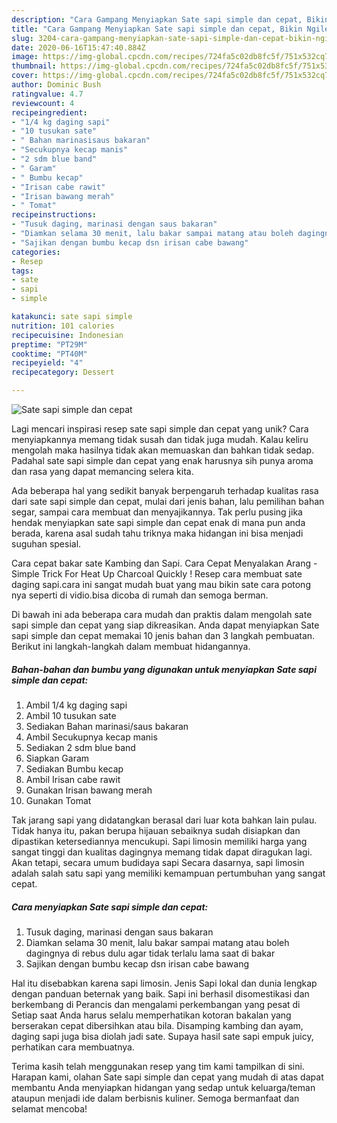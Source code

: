 ```yaml
---
description: "Cara Gampang Menyiapkan Sate sapi simple dan cepat, Bikin Ngiler"
title: "Cara Gampang Menyiapkan Sate sapi simple dan cepat, Bikin Ngiler"
slug: 3204-cara-gampang-menyiapkan-sate-sapi-simple-dan-cepat-bikin-ngiler
date: 2020-06-16T15:47:40.884Z
image: https://img-global.cpcdn.com/recipes/724fa5c02db8fc5f/751x532cq70/sate-sapi-simple-dan-cepat-foto-resep-utama.jpg
thumbnail: https://img-global.cpcdn.com/recipes/724fa5c02db8fc5f/751x532cq70/sate-sapi-simple-dan-cepat-foto-resep-utama.jpg
cover: https://img-global.cpcdn.com/recipes/724fa5c02db8fc5f/751x532cq70/sate-sapi-simple-dan-cepat-foto-resep-utama.jpg
author: Dominic Bush
ratingvalue: 4.7
reviewcount: 4
recipeingredient:
- "1/4 kg daging sapi"
- "10 tusukan sate"
- " Bahan marinasisaus bakaran"
- "Secukupnya kecap manis"
- "2 sdm blue band"
- " Garam"
- " Bumbu kecap"
- "Irisan cabe rawit"
- "Irisan bawang merah"
- " Tomat"
recipeinstructions:
- "Tusuk daging, marinasi dengan saus bakaran"
- "Diamkan selama 30 menit, lalu bakar sampai matang atau boleh dagingnya di rebus dulu agar tidak terlalu lama saat di bakar"
- "Sajikan dengan bumbu kecap dsn irisan cabe bawang"
categories:
- Resep
tags:
- sate
- sapi
- simple

katakunci: sate sapi simple 
nutrition: 101 calories
recipecuisine: Indonesian
preptime: "PT29M"
cooktime: "PT40M"
recipeyield: "4"
recipecategory: Dessert

---
```



![Sate sapi simple dan cepat](https://img-global.cpcdn.com/recipes/724fa5c02db8fc5f/751x532cq70/sate-sapi-simple-dan-cepat-foto-resep-utama.jpg)

Lagi mencari inspirasi resep sate sapi simple dan cepat yang unik? Cara menyiapkannya memang tidak susah dan tidak juga mudah. Kalau keliru mengolah maka hasilnya tidak akan memuaskan dan bahkan tidak sedap. Padahal sate sapi simple dan cepat yang enak harusnya sih punya aroma dan rasa yang dapat memancing selera kita.

Ada beberapa hal yang sedikit banyak berpengaruh terhadap kualitas rasa dari sate sapi simple dan cepat, mulai dari jenis bahan, lalu pemilihan bahan segar, sampai cara membuat dan menyajikannya. Tak perlu pusing jika hendak menyiapkan sate sapi simple dan cepat enak di mana pun anda berada, karena asal sudah tahu triknya maka hidangan ini bisa menjadi suguhan spesial.

Cara cepat bakar sate Kambing dan Sapi. Cara Cepat Menyalakan Arang - Simple Trick For Heat Up Charcoal Quickly ! Resep cara membuat sate daging sapi.cara ini sangat mudah buat yang mau bikin sate cara potong nya seperti di vidio.bisa dicoba di rumah dan semoga berman.


Di bawah ini ada beberapa cara mudah dan praktis dalam mengolah sate sapi simple dan cepat yang siap dikreasikan. Anda dapat menyiapkan Sate sapi simple dan cepat memakai 10 jenis bahan dan 3 langkah pembuatan. Berikut ini langkah-langkah dalam membuat hidangannya.

<!--inarticleads1-->

##### Bahan-bahan dan bumbu yang digunakan untuk menyiapkan Sate sapi simple dan cepat:

1. Ambil 1/4 kg daging sapi
1. Ambil 10 tusukan sate
1. Sediakan  Bahan marinasi/saus bakaran
1. Ambil Secukupnya kecap manis
1. Sediakan 2 sdm blue band
1. Siapkan  Garam
1. Sediakan  Bumbu kecap
1. Ambil Irisan cabe rawit
1. Gunakan Irisan bawang merah
1. Gunakan  Tomat


Tak jarang sapi yang didatangkan berasal dari luar kota bahkan lain pulau. Tidak hanya itu, pakan berupa hijauan sebaiknya sudah disiapkan dan dipastikan ketersediannya mencukupi. Sapi limosin memiliki harga yang sangat tinggi dan kualitas dagingnya memang tidak dapat diragukan lagi. Akan tetapi, secara umum budidaya sapi Secara dasarnya, sapi limosin adalah salah satu sapi yang memiliki kemampuan pertumbuhan yang sangat cepat. 

<!--inarticleads2-->

##### Cara menyiapkan Sate sapi simple dan cepat:

1. Tusuk daging, marinasi dengan saus bakaran
1. Diamkan selama 30 menit, lalu bakar sampai matang atau boleh dagingnya di rebus dulu agar tidak terlalu lama saat di bakar
1. Sajikan dengan bumbu kecap dsn irisan cabe bawang


Hal itu disebabkan karena sapi limosin. Jenis Sapi lokal dan dunia lengkap dengan panduan beternak yang baik. Sapi ini berhasil disomestikasi dan berkembang di Perancis dan mengalami perkembangan yang pesat di Setiap saat Anda harus selalu memperhatikan kotoran bakalan yang berserakan cepat dibersihkan atau bila. Disamping kambing dan ayam, daging sapi juga bisa diolah jadi sate. Supaya hasil sate sapi empuk juicy, perhatikan cara membuatnya. 

Terima kasih telah menggunakan resep yang tim kami tampilkan di sini. Harapan kami, olahan Sate sapi simple dan cepat yang mudah di atas dapat membantu Anda menyiapkan hidangan yang sedap untuk keluarga/teman ataupun menjadi ide dalam berbisnis kuliner. Semoga bermanfaat dan selamat mencoba!
